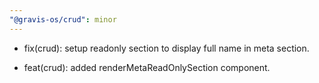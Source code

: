 ```yaml
---
"@gravis-os/crud": minor
---
```


- fix(crud): setup readonly section to display full name in meta section.
+ feat(crud): added renderMetaReadOnlySection component.
